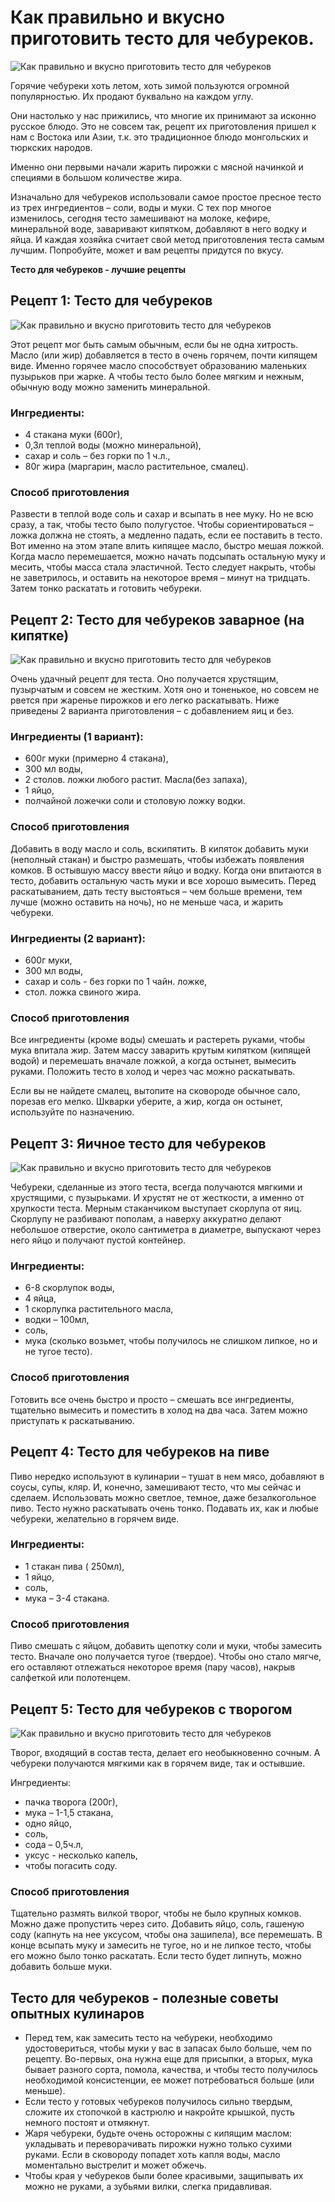 # Как правильно и вкусно приготовить тесто для чебуреков.
![Как правильно и вкусно приготовить тесто для чебуреков](/images/Kulinar/Vipechka/testo_chebureki.jpg 'Как правильно и вкусно приготовить тесто для чебуреков')

Горячие чебуреки хоть летом, хоть зимой пользуются огромной популярностью. Их продают буквально на каждом углу.

Они настолько у нас прижились, что многие их принимают за исконно русское блюдо. Это не совсем так, рецепт их приготовления пришел к нам с Востока или Азии, т.к. это традиционное блюдо монгольских и тюркских народов.

Именно они первыми начали жарить пирожки с мясной начинкой и специями в большом количестве жира.

Изначально для чебуреков использовали самое простое пресное тесто из трех ингредиентов – соли, воды и муки. С тех пор многое изменилось, сегодня тесто замешивают на молоке, кефире, минеральной воде, заваривают кипятком, добавляют в него водку и яйца. И каждая хозяйка считает свой метод приготовления теста самым лучшим. Попробуйте, может и вам рецепты придутся по вкусу.

**Тесто для чебуреков - лучшие рецепты**

## Рецепт 1: Тесто для чебуреков
![Как правильно и вкусно приготовить тесто для чебуреков](/images/Kulinar/Vipechka/cheburek.jpg 'Как правильно и вкусно приготовить тесто для чебуреков')

Этот рецепт мог быть самым обычным, если бы не одна хитрость. Масло (или жир) добавляется в тесто в очень горячем, почти кипящем виде. Именно горячее масло способствует образованию маленьких пузырьков при жарке. А чтобы тесто было более мягким и нежным, обычную воду можно заменить минеральной.

### Ингредиенты:
- 4 стакана муки (600г),
- 0,3л теплой воды (можно минеральной),
- сахар и соль – без горки по 1 ч.л.,
- 80г жира (маргарин, масло растительное, смалец).

### Способ приготовления
Развести в теплой воде соль и сахар и всыпать в нее муку. Но не всю сразу, а так, чтобы тесто было полугустое. Чтобы сориентироваться – ложка должна не стоять, а медленно падать, если ее поставить в тесто. Вот именно на этом этапе влить кипящее масло, быстро мешая ложкой. Когда масло перемешается, можно начать подсыпать остальную муку и месить, чтобы масса стала эластичной. Тесто следует накрыть, чтобы не заветрилось, и оставить на некоторое время – минут на тридцать. Затем тонко раскатать и готовить чебуреки.

## Рецепт 2: Тесто для чебуреков заварное (на кипятке)
![Как правильно и вкусно приготовить тесто для чебуреков](/images/Kulinar/Vipechka/cheburek-1.jpg 'Как правильно и вкусно приготовить тесто для чебуреков')

Очень удачный рецепт для теста. Оно получается хрустящим, пузырчатым и совсем не жестким. Хотя оно и тоненькое, но совсем не рвется при жаренье пирожков и его легко раскатывать. Ниже приведены 2 варианта приготовления – с добавлением яиц и без.

### Ингредиенты (1 вариант):
- 600г муки (примерно 4 стакана),
- 300 мл воды,
- 2 столов. ложки любого растит. Масла(без запаха),
- 1 яйцо,
- полчайной ложечки соли и столовую ложку водки.

### Способ приготовления
Добавить в воду масло и соль, вскипятить. В кипяток добавить муки (неполный стакан) и быстро размешать, чтобы избежать появления комков. В остывшую массу ввести яйцо и водку. Когда они впитаются в тесто, добавить остальную часть муки и все хорошо вымесить. Перед раскатыванием, дать тесту выстояться – чем больше времени, тем лучше (можно оставить на ночь), но не меньше часа, и жарить чебуреки.

### Ингредиенты (2 вариант):
- 600г муки,
- 300 мл воды,
- сахар и соль - без горки по 1 чайн. ложке,
- стол. ложка свиного жира.

### Способ приготовления
Все ингредиенты (кроме воды) смешать и растереть руками, чтобы мука впитала жир. Затем массу заварить крутым кипятком (кипящей водой) и перемешать вначале ложкой, а когда остынет, вымесить руками. Положить тесто в холод и через час можно раскатывать.

Если вы не найдете смалец, вытопите на сковороде обычное сало, порезав его мелко. Шкварки уберите, а жир, когда он остынет, используйте по назначению.

## Рецепт 3: Яичное тесто для чебуреков
![Как правильно и вкусно приготовить тесто для чебуреков](/images/Kulinar/Vipechka/cheburek-2.jpg 'Как правильно и вкусно приготовить тесто для чебуреков')

Чебуреки, сделанные из этого теста, всегда получаются мягкими и хрустящими, с пузырьками. И хрустят не от жесткости, а именно от хрупкости теста. Мерным стаканчиком выступает скорлупа от яиц. Скорлупу не разбивают пополам, а наверху аккуратно делают небольшое отверстие, около сантиметра в диаметре, выпускают через него яйцо и получают пустой контейнер.

### Ингредиенты:
- 6-8 скорлупок воды,
- 4 яйца,
- 1 скорлупка растительного масла,
- водки – 100мл,
- соль,
- мука (сколько возьмет, чтобы получилось не слишком липкое, но и не тугое тесто).

### Способ приготовления
Готовить все очень быстро и просто – смешать все ингредиенты, тщательно вымесить и поместить в холод на два часа. Затем можно приступать к раскатыванию.

## Рецепт 4: Тесто для чебуреков на пиве
Пиво нередко используют в кулинарии – тушат в нем мясо, добавляют в соусы, супы, кляр. И, конечно, замешивают тесто, что мы сейчас и сделаем. Использовать можно светлое, темное, даже безалкогольное пиво. Тесто нужно раскатывать очень тонко. Подавать их, как и любые чебуреки, желательно в горячем виде.

### Ингредиенты:
- 1 стакан пива ( 250мл),
- 1 яйцо,
- соль,
- мука – 3-4 стакана.

### Способ приготовления
Пиво смешать с яйцом, добавить щепотку соли и муки, чтобы замесить тесто. Вначале оно получается тугое (твердое). Чтобы оно стало мягче, его оставляют отлежаться некоторое время (пару часов), накрыв салфеткой или полотенцем.

## Рецепт 5: Тесто для чебуреков с творогом
![Как правильно и вкусно приготовить тесто для чебуреков](/images/Kulinar/Vipechka/cheburek-3.jpg 'Как правильно и вкусно приготовить тесто для чебуреков')

Творог, входящий в состав теста, делает его необыкновенно сочным. А чебуреки получаются мягкими как в горячем виде, так и остывшие.

Ингредиенты:
- пачка творога (200г),
- мука – 1-1,5 стакана,
- одно яйцо,
- соль,
- сода – 0,5ч.л,
- уксус - несколько капель,
- чтобы погасить соду.

### Способ приготовления
Тщательно размять вилкой творог, чтобы не было крупных комков. Можно даже пропустить через сито. Добавить яйцо, соль, гашеную соду (капнуть на нее уксусом, чтобы она зашипела), все перемешать. В конце всыпать муку и замесить не тугое, но и не липкое тесто, чтобы его можно было тонко раскатать. Если тесто будет липнуть, можно добавить больше муки.

## Тесто для чебуреков - полезные советы опытных кулинаров
- Перед тем, как замесить тесто на чебуреки, необходимо удостовериться, чтобы муки у вас в запасах было больше, чем по рецепту. Во-первых, она нужна еще для присыпки, а вторых, мука бывает разного сорта, помола, качества, и чтобы тесто получилось необходимой консистенции, ее может потребоваться больше (или меньше).
- Если тесто у готовых чебуреков получилось сильно твердым, сложите их стопочкой в кастрюлю и накройте крышкой, пусть немного постоят и отмякнут.
- Жаря чебуреки, будьте очень осторожны с кипящим маслом: укладывать и переворачивать пирожки нужно только сухими руками. Если в сковороду попадет хоть капля воды, масло моментально выстрелит и может обжечь.
- Чтобы края у чебуреков были более красивыми, защипывать их можно не руками, а зубьями вилки, слегка придавливая.
